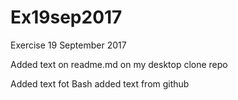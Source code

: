 # Ex19sep2017
Exercise 19 September 2017

Added text on readme.md on my desktop clone repo

Added text fot Bash
added text from github
